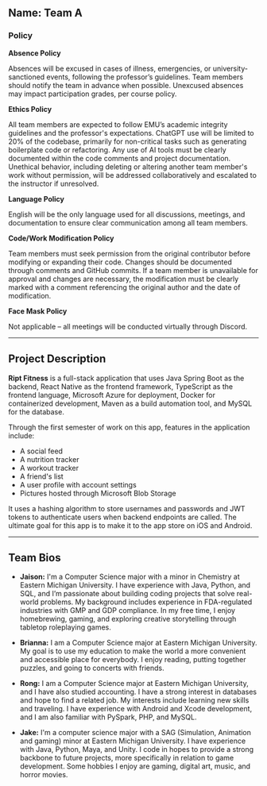 ## Name: Team A

### Policy

**Absence Policy**

Absences will be excused in cases of illness, emergencies, or university-sanctioned events, following the professor’s guidelines. Team members should notify the team in advance when possible. Unexcused absences may impact participation grades, per course policy.

**Ethics Policy**

All team members are expected to follow EMU’s academic integrity guidelines and the professor's expectations. ChatGPT use will be limited to 20% of the codebase, primarily for non-critical tasks such as generating boilerplate code or refactoring. Any use of AI tools must be clearly documented within the code comments and project documentation. Unethical behavior, including deleting or altering another team member's work without permission, will be addressed collaboratively and escalated to the instructor if unresolved.

**Language Policy**

English will be the only language used for all discussions, meetings, and documentation to ensure clear communication among all team members.

**Code/Work Modification Policy**

Team members must seek permission from the original contributor before modifying or expanding their code. Changes should be documented through comments and GitHub commits. If a team member is unavailable for approval and changes are necessary, the modification must be clearly marked with a comment referencing the original author and the date of modification.

**Face Mask Policy**

Not applicable – all meetings will be conducted virtually through Discord.

---

## Project Description

**Ript Fitness** is a full-stack application that uses Java Spring Boot as the backend, React Native as the frontend framework, TypeScript as the frontend language, Microsoft Azure for deployment, Docker for containerized development, Maven as a build automation tool, and MySQL for the database.

Through the first semester of work on this app, features in the application include:

- A social feed
- A nutrition tracker
- A workout tracker
- A friend's list
- A user profile with account settings
- Pictures hosted through Microsoft Blob Storage

It uses a hashing algorithm to store usernames and passwords and JWT tokens to authenticate users when backend endpoints are called. The ultimate goal for this app is to make it to the app store on iOS and Android.

---

## Team Bios

- **Jaison:** I'm a Computer Science major with a minor in Chemistry at Eastern Michigan University. I have experience with Java, Python, and SQL, and I’m passionate about building coding projects that solve real-world problems. My background includes experience in FDA-regulated industries with GMP and GDP compliance. In my free time, I enjoy homebrewing, gaming, and exploring creative storytelling through tabletop roleplaying games.

- **Brianna:** I am a Computer Science major at Eastern Michigan University. My goal is to use my education to make the world a more convenient and accessible place for everybody. I enjoy reading, putting together puzzles, and going to concerts with friends. 

- **Rong:**  I am a Computer Science major at Eastern Michigan University, and I have also studied accounting. I have a strong interest in databases and hope to find a related job. My interests include learning new skills and traveling. I have experience with Android and Xcode development, and I am also familiar with PySpark, PHP, and MySQL.

- **Jake:**  I'm a computer science major with a SAG (Simulation, Animation and gaming) minor at Eastern Michigan University. I have experience with Java, Python, Maya, and Unity. I code in hopes to provide a strong backbone to future projects, more specifically in relation to game development. Some hobbies I enjoy are gaming, digital art, music, and horror movies.
